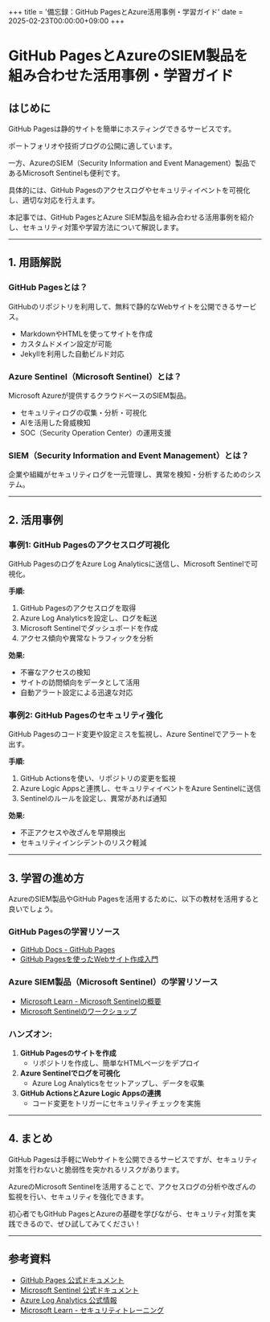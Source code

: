 +++
title = '備忘録：GitHub PagesとAzure活用事例・学習ガイド'
date = 2025-02-23T00:00:00+09:00
+++

# GitHub PagesとAzureのSIEM製品を組み合わせた活用事例・学習ガイド

## はじめに
GitHub Pagesは静的サイトを簡単にホスティングできるサービスです。

ポートフォリオや技術ブログの公開に適しています。

一方、AzureのSIEM（Security Information and Event Management）製品であるMicrosoft Sentinelも便利です。

具体的には、GitHub Pagesのアクセスログやセキュリティイベントを可視化し、適切な対応を行えます。

本記事では、GitHub PagesとAzure SIEM製品を組み合わせる活用事例を紹介し、セキュリティ対策や学習方法について解説します。

---

## 1. 用語解説
### GitHub Pagesとは？
GitHubのリポジトリを利用して、無料で静的なWebサイトを公開できるサービス。
- MarkdownやHTMLを使ってサイトを作成
- カスタムドメイン設定が可能
- Jekyllを利用した自動ビルド対応

### Azure Sentinel（Microsoft Sentinel）とは？
Microsoft Azureが提供するクラウドベースのSIEM製品。
- セキュリティログの収集・分析・可視化
- AIを活用した脅威検知
- SOC（Security Operation Center）の運用支援

### SIEM（Security Information and Event Management）とは？
企業や組織がセキュリティログを一元管理し、異常を検知・分析するためのシステム。

---

## 2. 活用事例
### **事例1: GitHub Pagesのアクセスログ可視化**
GitHub PagesのログをAzure Log Analyticsに送信し、Microsoft Sentinelで可視化。

**手順:**
1. GitHub Pagesのアクセスログを取得
2. Azure Log Analyticsを設定し、ログを転送
3. Microsoft Sentinelでダッシュボードを作成
4. アクセス傾向や異常なトラフィックを分析

**効果:**
- 不審なアクセスの検知
- サイトの訪問傾向をデータとして活用
- 自動アラート設定による迅速な対応

### **事例2: GitHub Pagesのセキュリティ強化**
GitHub Pagesのコード変更や設定ミスを監視し、Azure Sentinelでアラートを出す。

**手順:**
1. GitHub Actionsを使い、リポジトリの変更を監視
2. Azure Logic Appsと連携し、セキュリティイベントをAzure Sentinelに送信
3. Sentinelのルールを設定し、異常があれば通知

**効果:**
- 不正アクセスや改ざんを早期検出
- セキュリティインシデントのリスク軽減

---

## 3. 学習の進め方
AzureのSIEM製品やGitHub Pagesを活用するために、以下の教材を活用すると良いでしょう。

### **GitHub Pagesの学習リソース**
- [GitHub Docs - GitHub Pages](https://docs.github.com/en/pages)
- [GitHub Pagesを使ったWebサイト作成入門](https://pages.github.com/)

### **Azure SIEM製品（Microsoft Sentinel）の学習リソース**
- [Microsoft Learn - Microsoft Sentinelの概要](https://learn.microsoft.com/en-us/azure/sentinel/)
- [Microsoft Sentinelのワークショップ](https://learn.microsoft.com/en-us/training/paths/microsoft-sentinel/)

### **ハンズオン:**
1. **GitHub Pagesのサイトを作成**
   - リポジトリを作成し、簡単なHTMLページをデプロイ
2. **Azure Sentinelでログを可視化**
   - Azure Log Analyticsをセットアップし、データを収集
3. **GitHub ActionsとAzure Logic Appsの連携**
   - コード変更をトリガーにセキュリティチェックを実施

---

## 4. まとめ
GitHub Pagesは手軽にWebサイトを公開できるサービスですが、セキュリティ対策を行わないと脆弱性を突かれるリスクがあります。

AzureのMicrosoft Sentinelを活用することで、アクセスログの分析や改ざんの監視を行い、セキュリティを強化できます。

初心者でもGitHub PagesとAzureの基礎を学びながら、セキュリティ対策を実践できるので、ぜひ試してみてください！

---

## 参考資料
- [GitHub Pages 公式ドキュメント](https://docs.github.com/en/pages)
- [Microsoft Sentinel 公式ドキュメント](https://learn.microsoft.com/en-us/azure/sentinel/)
- [Azure Log Analytics 公式情報](https://learn.microsoft.com/en-us/azure/azure-monitor/logs/log-analytics-overview)
- [Microsoft Learn - セキュリティトレーニング](https://learn.microsoft.com/en-us/training/azure/security/)

